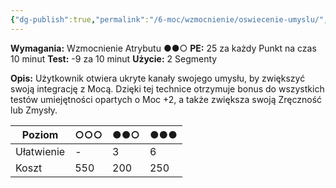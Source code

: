 ```yaml
---
{"dg-publish":true,"permalink":"/6-moc/wzmocnienie/oswiecenie-umyslu/","dgPassFrontmatter":true}
---
```


**Wymagania:** Wzmocnienie Atrybutu ●●○
**PE:** 25 za każdy Punkt na czas 10 minut
**Test:** -9 za 10 minut
**Użycie:** 2 Segmenty

**Opis:** Użytkownik otwiera ukryte kanały swojego umysłu, by zwiększyć swoją integrację z Mocą. Dzięki tej technice otrzymuje bonus do wszystkich testów umiejętności opartych o Moc +2, a także zwiększa swoją Zręczność lub Zmysły.

| Poziom     | ○○○ | ●●○ | ●●● |
| ---------- | --- | --- | --- |
| Ułatwienie | -   | 3   | 6   |
| Koszt      | 550 | 200 | 250 |
